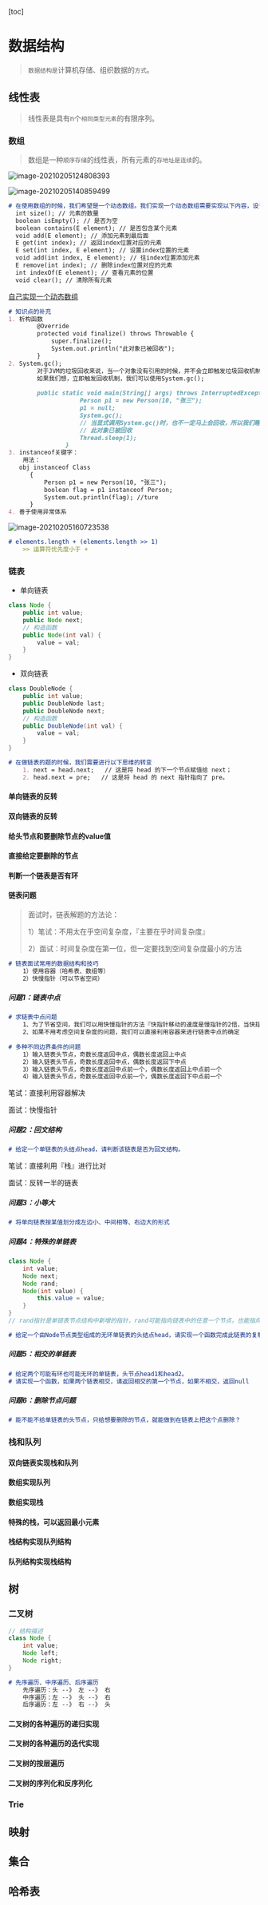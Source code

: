 [toc]



# 数据结构

> `数据结构是`计算机存储、组织数据的`方式`。

## 线性表

> 线性表是具有n个`相同类型元素`的有限序列。

### 数组

> 数组是一种`顺序存储`的线性表，所有元素的`存地址是连续`的。

![image-20210205124808393](https://i.loli.net/2021/02/05/lbmgRw8sNOkDJof.png)

![image-20210205140859499](https://i.loli.net/2021/02/05/54fJ9RDW7ndro3X.png)

~~~markdown
# 在使用数组的时候，我们希望是一个动态数组。我们实现一个动态数组需要实现以下内容，设计接口为：
  int size(); // 元素的数量
  boolean isEmpty(); // 是否为空
  boolean contains(E element); // 是否包含某个元素 
  void add(E element); // 添加元素到最后面
  E get(int index); // 返回index位置对应的元素
  E set(int index, E element); // 设置index位置的元素 
  void add(int index, E element); // 往index位置添加元素 
  E remove(int index); // 删除index位置对应的元素
  int indexOf(E element); // 查看元素的位置 
  void clear(); // 清除所有元素
~~~

[自己实现一个动态数组](https://github.com/FanXing-429/FX_DataStructure/blob/master/src/com/fx/FX_ArrayList.java)

~~~markdown
# 知识点的补充
1. 析构函数
        @Override
        protected void finalize() throws Throwable {
            super.finalize();
            System.out.println("此对象已被回收");
        }
2. System.gc();
		对于JVM的垃圾回收来说，当一个对象没有引用的时候，并不会立即触发垃圾回收机制
		如果我们想，立即触发回收机制，我们可以使用System.gc();
		
		public static void main(String[] args) throws InterruptedException {
                    Person p1 = new Person(10, "张三");
                    p1 = null;
                    System.gc();
                    // 当显式调用System.gc()时，也不一定马上会回收，所以我们睡一会看到回收过程
                    // 此对象已被回收
                    Thread.sleep(1);
                }
3. instanceof关键字：	
	用法：
   obj instanceof Class
      {
          Person p1 = new Person(10, "张三");
          boolean flag = p1 instanceof Person;
          System.out.println(flag); //ture
      }
4. 善于使用异常体系
~~~

![image-20210205160723538](https://i.loli.net/2021/02/05/WOsY9xov2RzXQUm.png)

~~~markdown
# elements.length + (elements.length >> 1)
	>> 运算符优先度小于 +  
~~~

### 链表

- 单向链表

```java
class Node {
    public int value;
    public Node next;
    // 构造函数
    public Node(int val) {
        value = val;
    }
}
```

- 双向链表

```java
class DoubleNode {
    public int value;
    public DoubleNode last;
    public DoubleNode next;
    // 构造函数
    public DoubleNode(int val) {
        value = val;
    }
}
```

~~~markdown
# 在做链表的题的时候，我们需要进行以下思维的转变
	1. next = head.next;   // 这是将 head 的下一个节点赋值给 next；
	2. head.next = pre;   // 这是将 head 的 next 指针指向了 pre。
~~~

#### 单向链表的反转



#### 双向链表的反转



#### 给头节点和要删除节点的value值



#### 直接给定要删除的节点



#### 判断一个链表是否有环



#### 链表问题

> 面试时，链表解题的方法论：
>
> 1）笔试：不用太在乎空间复杂度，『主要在乎时间复杂度』
>
> 2）面试：时间复杂度在第一位，但一定要找到空间复杂度最小的方法

~~~markdown
# 链表面试常用的数据结构和技巧
	1）使用容器（哈希表、数组等）
	2）快慢指针（可以节省空间）
~~~

##### 问题1：链表中点

~~~markdown
# 求链表中点问题
	1、为了节省空间，我们可以用快慢指针的方法『快指针移动的速度是慢指针的2倍，当快指针到头的时候，慢指针所在的位置就在中点附近』
	2、如果不用考虑空间复杂度的问题，我们可以直接利用容器来进行链表中点的确定
	
# 多种不同边界条件的问题
	1）输入链表头节点，奇数长度返回中点，偶数长度返回上中点
	2）输入链表头节点，奇数长度返回中点，偶数长度返回下中点
	3）输入链表头节点，奇数长度返回中点前一个，偶数长度返回上中点前一个
	4）输入链表头节点，奇数长度返回中点前一个，偶数长度返回下中点前一个
~~~

笔试：直接利用容器解决



面试：快慢指针



##### 问题2：回文结构

~~~markdown
# 给定一个单链表的头结点head，请判断该链表是否为回文结构。
~~~

笔试：直接利用『栈』进行比对



面试：反转一半的链表



##### 问题3：小等大

~~~markdown
# 将单向链表按某值划分成左边小、中间相等、右边大的形式
~~~



##### 问题4：特殊的单链表

```java
class Node {
    int value;
    Node next;
    Node rand;
    Node(int value) {
        this.value = value;
    }
}
// rand指针是单链表节点结构中新增的指针，rand可能指向链表中的任意一个节点，也能指向null。
```

~~~markdown
# 给定一个由Node节点类型组成的无环单链表的头结点head，请实现一个函数完成此链表的复制。
~~~



##### 问题5：相交的单链表

~~~markdown
# 给定两个可能有环也可能无环的单链表，头节点head1和head2。
# 请实现一个函数，如果两个链表相交，请返回相交的第一个节点，如果不相交，返回null
~~~



##### 问题6：删除节点问题

~~~markdown
# 能不能不给单链表的头节点，只给想要删除的节点，就能做到在链表上把这个点删除？
~~~



### 栈和队列



#### 双向链表实现栈和队列



#### 数组实现队列



#### 数组实现栈



#### 特殊的栈，可以返回最小元素



#### 栈结构实现队列结构



#### 队列结构实现栈结构

## 树

### 二叉树

~~~java
// 结构描述
class Node {
    int value;
    Node left;
    Node right;
}
~~~

~~~markdown
# 先序遍历、中序遍历、后序遍历
	先序遍历：头 --》 左 --》 右
	中序遍历：左 --》 头 --》 右
	后序遍历：左 --》 右 --》 头
~~~

#### 二叉树的各种遍历的递归实现



#### 二叉树的各种遍历的迭代实现



#### 二叉树的按层遍历



#### 二叉树的序列化和反序列化

### Trie

## 映射

## 集合

## 哈希表

